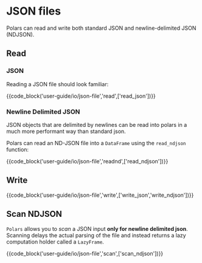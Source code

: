 # JSON files

Polars can read and write both standard JSON and newline-delimited JSON (NDJSON).

## Read

### JSON

Reading a JSON file should look familiar:

{{code_block('user-guide/io/json-file','read',['read_json'])}}

### Newline Delimited JSON

JSON objects that are delimited by newlines can be read into polars in a much more performant way than standard json.

Polars can read an ND-JSON file into a `DataFrame` using the `read_ndjson` function:

{{code_block('user-guide/io/json-file','readnd',['read_ndjson'])}}

## Write

{{code_block('user-guide/io/json-file','write',['write_json','write_ndjson'])}}

## Scan NDJSON

`Polars` allows you to _scan_ a JSON input **only for newline delimited json**. Scanning delays the actual parsing of the
file and instead returns a lazy computation holder called a `LazyFrame`.

{{code_block('user-guide/io/json-file','scan',['scan_ndjson'])}}
